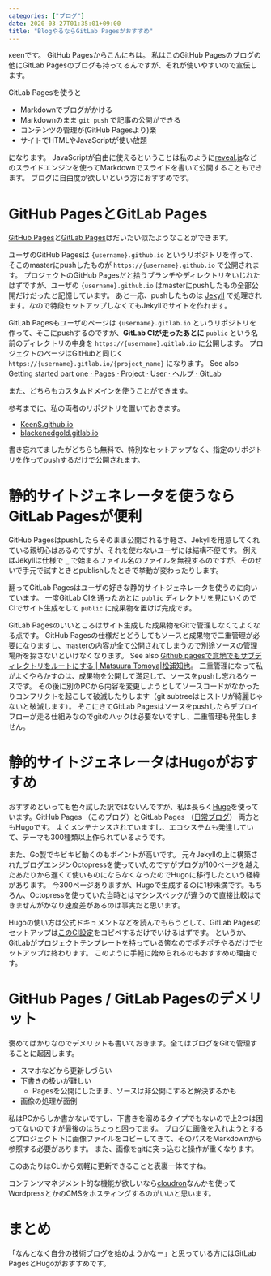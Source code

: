 ```yaml
---
categories: ["ブログ"]
date: 2020-03-27T01:35:01+09:00
title: "BlogやるならGitLab Pagesがおすすめ"
---
```


κeenです。
GitHub Pagesからこんにちは。
私はこのGitHub Pagesのブログの他にGitLab Pagesのブログも持ってるんですが、それが使いやすいので宣伝します。

<!--more-->

GitLab Pagesを使うと

* Markdownでブログがかける
* Markdownのまま `git push` で記事の公開ができる
* コンテンツの管理が(GitHub Pagesより)楽
* サイトでHTMLやJavaScriptが使い放題

になります。
JavaScriptが自由に使えるということは私のように[reveal.js](https://revealjs.com/#/)などのスライドエンジンを使ってMarkdownでスライドを書いて公開することもできます。
ブログに自由度が欲しいという方におすすめです。

# GitHub PagesとGitLab Pages

[GitHub Pages](https://pages.github.com/)と[GitLab Pages](https://docs.gitlab.com/ee/user/project/pages/)はだいたい似たようなことができます。

ユーザのGitHub Pagesは `{username}.github.io` というリポジトリを作って、そこのmasterにpushしたものが `https://{username}.github.io` で公開されます。
プロジェクトのGitHub Pagesだと拾うブランチやディレクトリをいじれたはずですが、ユーザの `{username}.github.io` はmasterにpushしたもの全部公開だけだったと記憶しています。
あと一応、pushしたものは [Jekyll](https://jekyllrb.com/) で処理されます。なので特段セットアップしなくてもJekyllでサイトを作れます。

GitLab Pagesもユーザのページは `{username}.gitlab.io` というリポジトリを作って、そこにpushするのですが、**GitLab CIが走ったあとに** `public` という名前のディレクトリの中身を `https://{username}.gitlab.io` に公開します。
プロジェクトのページはGitHubと同じく `https://{username}.gitlab.io/{project_name}` になります。 See also [Getting started part one · Pages · Project · User · ヘルプ · GitLab](https://gitlab.com/help/user/project/pages/getting_started_part_one.md)

また、どちらもカスタムドメインを使うことができます。

参考までに、私の両者のリポジトリを置いておきます。

* [KeenS.github.io](https://github.com/KeenS/KeenS.github.io)
* [blackenedgold.gitlab.io](https://gitlab.com/blackenedgold/blackenedgold.gitlab.io)

書き忘れてましたがどちらも無料で、特別なセットアップなく、指定のリポジトリを作ってpushするだけで公開されます。

# 静的サイトジェネレータを使うならGitLab Pagesが便利

GitHub Pagesはpushしたらそのまま公開される手軽さ、Jekyllを用意してくれている親切心はあるのですが、それを使わないユーザには結構不便です。
例えばJekyllは仕様で `_` で始まるファイル名のファイルを無視するのですが、そのせいで手元で試すときとpublishしたときで挙動が変わったりします。

翻ってGitLab Pagesはユーザの好きな静的サイトジェネレータを使うのに向いています。
一度GitLab CIを通ったあとに `public` ディレクトリを見にいくのでCIでサイト生成をして `public` に成果物を置けば完成です。

GitLab Pagesのいいところはサイト生成した成果物をGitで管理しなくてよくなる点です。
GitHub Pagesの仕様だとどうしてもソースと成果物で二重管理が必要になりますし、masterの内容が全て公開されてしまうので別途ソースの管理場所を探さないといけなくなります。
See also [Github pagesで意地でもサブディレクトリをルートにする | Matsuura Tomoya|松浦知也](https://matsuuratomoya.com/blog/2016-05-07/githubpage-subdirectory/)。
二重管理になって私がよくやらかすのは、成果物を公開して満足して、ソースをpushし忘れるケースです。
その後に別のPCから内容を変更しようとしてソースコードがなかったりコンフリクトを起こして破滅したりします（git subtreeはヒストリが綺麗じゃないと破滅します）。
そこにきてGitLab Pagesはソースをpushしたらデプロイフローが走る仕組みなのでgitのハックは必要ないですし、二重管理も発生しません。

# 静的サイトジェネレータはHugoがおすすめ

おすすめといっても色々試した訳ではないんですが、私は長らく[Hugo](https://gohugo.io/)を使っています。GitHub Pages （このブログ）とGitLab Pages （[日常ブログ](https://blackenedgold.gitlab.io/)） 両方ともHugoです。
よくメンテナンスされていますし、エコシステムも発達していて、テーマも300種類以上作られているようです。

また、Go製でキビキビ動くのもポイントが高いです。
元々Jekyllの上に構築されたブログエンジンOctopressを使っていたのですがブログが100ページを越えたあたりから遅くて使いものにならなくなったのでHugoに移行したという経緯があります。
今300ページありますが、Hugoで生成するのに1秒未満です。もちろん、Octopressを使っていた当時とはマシンスペックが違うので直接比較はできませんがかなり速度差があるのは事実だと思います。

Hugoの使い方は公式ドキュメントなどを読んでもらうとして、GitLab Pagesのセットアップは[このCI設定](https://gitlab.com/blackenedgold/blackenedgold.gitlab.io/-/blob/master/.gitlab-ci.yml)をコピペするだけでいけるはずです。
というか、GitLabがプロジェクトテンプレートを持っている筈なのでポチポチやるだけでセットアップは終わります。
このように手軽に始められるのもおすすめの理由です。

# GitHub Pages / GitLab Pagesのデメリット

褒めてばかりなのでデメリットも書いておきます。全てはブログをGitで管理することに起因します。

* スマホなどから更新しづらい
* 下書きの扱いが難しい
  + Pagesを公開にしたまま、ソースは非公開にすると解決するかも
* 画像の処理が面倒

私はPCからしか書かないですし、下書きを溜めるタイプでもないので上2つは困ってないのですが最後のはちょっと困ってます。
ブログに画像を入れようとするとプロジェクト下に画像ファイルをコピーしてきて、そのパスをMarkdownから参照する必要があります。
また、画像をgitに突っ込むと操作が重くなります。

このあたりはCLIから気軽に更新できることと表裏一体ですね。

コンテンツマネジメント的な機能が欲しいなら[cloudron](https://cloudron.io/)なんかを使ってWordpressとかのCMSをホスティングするのがいいと思います。

# まとめ

「なんとなく自分の技術ブログを始めようかなー」と思っている方にはGitLab PagesとHugoがおすすめです。
